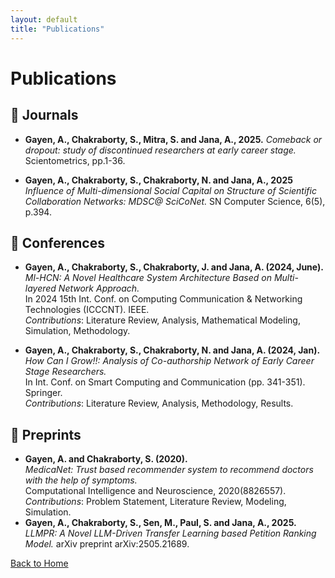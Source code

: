 ```yaml
---
layout: default
title: "Publications"
---
```


# Publications

## 📰 Journals
- **Gayen, A., Chakraborty, S., Mitra, S. and Jana, A., 2025.** _Comeback or dropout: study of discontinued researchers at early career stage._ Scientometrics, pp.1-36. 
  
- **Gayen, A., Chakraborty, S., Chakraborty, N. and Jana, A., 2025**
  _Influence of Multi-dimensional Social Capital on Structure of Scientific Collaboration Networks: MDSC@ SciCoNet._
  SN Computer Science, 6(5), p.394.

## 🎤 Conferences
- **Gayen, A., Chakraborty, S., Chakraborty, J. and Jana, A. (2024, June).** 
  _Ml-HCN: A Novel Healthcare System Architecture Based on Multi-layered Network Approach._  
  In 2024 15th Int. Conf. on Computing Communication & Networking Technologies (ICCCNT). IEEE.  
  *Contributions*: Literature Review, Analysis, Mathematical Modeling, Simulation, Methodology.

- **Gayen, A., Chakraborty, S., Chakraborty, N. and Jana, A. (2024, Jan).** 
  _How Can I Grow!!: Analysis of Co-authorship Network of Early Career Stage Researchers._  
  In Int. Conf. on Smart Computing and Communication (pp. 341-351). Springer.  
  *Contributions*: Literature Review, Analysis, Methodology, Results.

## 📄 Preprints
- **Gayen, A. and Chakraborty, S. (2020).**  
  _MedicaNet: Trust based recommender system to recommend doctors with the help of symptoms._  
  Computational Intelligence and Neuroscience, 2020(8826557).  
  *Contributions*: Problem Statement, Literature Review, Modeling, Simulation.
- **Gayen, A., Chakraborty, S., Sen, M., Paul, S. and Jana, A., 2025.** _LLMPR: A Novel LLM-Driven Transfer Learning based Petition Ranking Model._ arXiv preprint arXiv:2505.21689.

[Back to Home](index.md)
